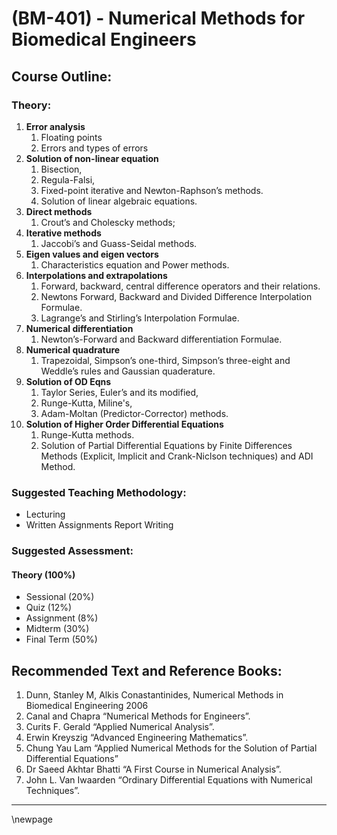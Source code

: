 # **(BM-401) - Numerical Methods for Biomedical Engineers**


## **Course Outline:**

### **Theory:**

1. **Error analysis**
   1. Floating points
   1. Errors and types of errors
1. **Solution of non-linear equation**
   1. Bisection,
   1. Regula-Falsi,
   1. Fixed-point iterative and Newton-Raphson’s methods.
   1. Solution of linear algebraic equations.
1. **Direct methods**
   1. Crout’s and Cholescky methods;
1. **Iterative methods**
   1. Jaccobi’s and Guass-Seidal methods.
1. **Eigen values and eigen vectors**
   1. Characteristics equation and Power methods.
1. **Interpolations and extrapolations**
   1. Forward, backward, central difference operators and their relations.
   1. Newtons Forward, Backward and Divided Difference Interpolation Formulae.
   1. Lagrange’s and Stirling’s Interpolation Formulae.
1. **Numerical differentiation**
   1. Newton’s-Forward and Backward differentiation Formulae.
1. **Numerical quadrature**
   1. Trapezoidal, Simpson’s one-third, Simpson’s three-eight and Weddle’s rules and Gaussian quaderature.
1. **Solution of OD Eqns**
   1. Taylor Series, Euler’s and its modified,
   1. Runge-Kutta, Miline's,
   1. Adam-Moltan (Predictor-Corrector) methods.
1. **Solution of Higher Order Differential Equations**
   1. Runge-Kutta methods.
   1. Solution of Partial Differential Equations by Finite Differences Methods (Explicit, Implicit and Crank-Niclson techniques) and ADI Method.

### **Suggested Teaching Methodology:**

- Lecturing
- Written Assignments Report Writing

### **Suggested Assessment:**

#### **Theory (100%)**

- Sessional (20%)
- Quiz (12%)
- Assignment (8%)
- Midterm (30%)
- Final Term (50%)

## **Recommended Text and Reference Books:**

1. Dunn, Stanley M, Alkis Conastantinides, Numerical Methods in Biomedical Engineering 2006
2. Canal and Chapra “Numerical Methods for Engineers”.
3. Curits F. Gerald “Applied Numerical Analysis”.
4. Erwin Kreyszig “Advanced Engineering Mathematics”.
5. Chung Yau Lam “Applied Numerical Methods for the Solution of Partial Differential Equations”
6. Dr Saeed Akhtar Bhatti “A First Course in Numerical Analysis”.
7. John L. Van Iwaarden “Ordinary Differential Equations with Numerical Techniques”.

___
\newpage
